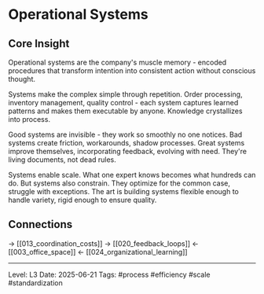 # Operational Systems

## Core Insight
Operational systems are the company's muscle memory - encoded procedures that transform intention into consistent action without conscious thought.

Systems make the complex simple through repetition. Order processing, inventory management, quality control - each system captures learned patterns and makes them executable by anyone. Knowledge crystallizes into process.

Good systems are invisible - they work so smoothly no one notices. Bad systems create friction, workarounds, shadow processes. Great systems improve themselves, incorporating feedback, evolving with need. They're living documents, not dead rules.

Systems enable scale. What one expert knows becomes what hundreds can do. But systems also constrain. They optimize for the common case, struggle with exceptions. The art is building systems flexible enough to handle variety, rigid enough to ensure quality.

## Connections
→ [[013_coordination_costs]]
→ [[020_feedback_loops]]
← [[003_office_space]]
← [[024_organizational_learning]]

---
Level: L3
Date: 2025-06-21
Tags: #process #efficiency #scale #standardization
